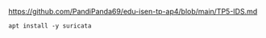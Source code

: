 https://github.com/PandiPanda69/edu-isen-tp-ap4/blob/main/TP5-IDS.md

```
apt install -y suricata

```
